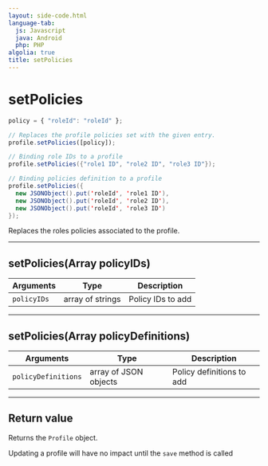 ```yaml
---
layout: side-code.html
language-tab:
  js: Javascript
  java: Android
  php: PHP
algolia: true
title: setPolicies
---
```


# setPolicies

```js
policy = { "roleId": "roleId" };

// Replaces the profile policies set with the given entry.
profile.setPolicies([policy]);
```

```java
// Binding role IDs to a profile
profile.setPolicies({"role1 ID", "role2 ID", "role3 ID"});

// Binding policies definition to a profile
profile.setPolicies({
  new JSONObject().put('roleId', 'role1 ID'),
  new JSONObject().put('roleId', 'role2 ID'),
  new JSONObject().put('roleId', 'role3 ID')
});
```

Replaces the roles policies associated to the profile.

---

## setPolicies(Array<String> policyIDs)

| Arguments | Type | Description |
|---------------|---------|----------------------------------------|
| ``policyIDs`` | array of strings | Policy IDs to add |

---

## setPolicies(Array<JSONObject> policyDefinitions)

| Arguments | Type | Description |
|---------------|---------|----------------------------------------|
| ``policyDefinitions`` | array of JSON objects | Policy definitions to add |

---

## Return value

Returns the `Profile` object.

<aside class="note">
Updating a profile will have no impact until the <code>save</code> method is called
</aside>
